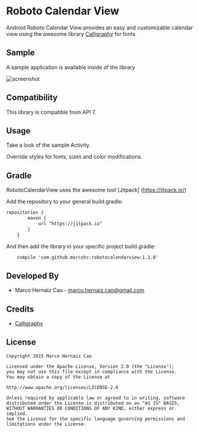 Roboto Calendar View
==============

Android Roboto Calendar View provides an easy and customizable calendar view using the awesome library [Calligraphy](https://github.com/chrisjenx/Calligraphy) for fonts

Sample
------

A sample application is available inside of the library

![screenshot](http://i61.tinypic.com/2i9jy3q.png)

Compatibility
-------------

This library is compatible from API 7.

Usage
-----

Take a look of the sample Activity.

Override styles for fonts, sizes and color modifications.

Gradle
------

RobotoCalendarView uses the awesome tool [Jitpack] (https://jitpack.io/)

Add the repository to your general build.gradle:

``` xml
repositories {
	    maven {
	        url "https://jitpack.io"
	    }
	}
```

And then add the library in your specific project build.gradle:

``` xml
    compile 'com.github.marcohc:robotocalendarview:1.1.0'
```

Developed By
------------

* Marco Hernaiz Cao - <marco.hernaiz.cao@gmail.com>
 
Credits
-------

 * [Calligraphy](https://github.com/chrisjenx/Calligraphy)

License
-------

    Copyright 2015 Marco Hernaiz Cao
    
    Licensed under the Apache License, Version 2.0 (the "License");
    you may not use this file except in compliance with the License.
    You may obtain a copy of the License at
    
    http://www.apache.org/licenses/LICENSE-2.0
    
    Unless required by applicable law or agreed to in writing, software
    distributed under the License is distributed on an "AS IS" BASIS,
    WITHOUT WARRANTIES OR CONDITIONS OF ANY KIND, either express or implied.
    See the License for the specific language governing permissions and
    limitations under the License.

